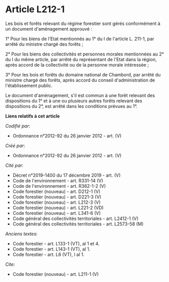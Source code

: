 # Article L212-1

Les bois et forêts relevant du régime forestier sont gérés conformément à un document d'aménagement approuvé :

1° Pour les biens de l'Etat mentionnés au 1° du I de l'article L. 211-1, par arrêté du ministre chargé des forêts ;

2° Pour les biens des collectivités et personnes morales mentionnées au 2° du I du même article, par arrêté du représentant
de l'Etat dans la région, après accord de la collectivité ou de la personne morale intéressée ;

3° Pour les bois et forêts du domaine national de Chambord, par arrêté du ministre chargé des forêts, après accord du conseil
d'administration de l'établissement public.

Le document d'aménagement, s'il est commun à une forêt relevant des dispositions du 1° et à une ou plusieurs autres forêts
relevant des dispositions du 2°, est arrêté dans les conditions prévues au 1°.

**Liens relatifs à cet article**

_Codifié par_:

  - Ordonnance n°2012-92 du 26 janvier 2012 - art. (V)

_Créé par_:

  - Ordonnance n°2012-92 du 26 janvier 2012 - art. (V)

_Cité par_:

  - Décret n°2019-1400 du 17 décembre 2019 - art. (V)
  - Code de l'environnement - art. R331-14 (V)
  - Code de l'environnement - art. R362-1-2 (V)
  - Code forestier (nouveau) - art. D212-1 (V)
  - Code forestier (nouveau) - art. D221-3 (V)
  - Code forestier (nouveau) - art. L212-3 (V)
  - Code forestier (nouveau) - art. L221-2 (VD)
  - Code forestier (nouveau) - art. L341-6 (V)
  - Code général des collectivités territoriales - art. L2412-1 (V)
  - Code général des collectivités territoriales - art. L2573-58 (M)

_Anciens textes_:

  - Code forestier - art. L133-1 (VT), al 1 et 4.
  - Code forestier - art. L143-1 (VT), al 1.
  - Code forestier - art. L6 (VT), I al 1.

_Cite_:

  - Code forestier (nouveau) - art. L211-1 (V)
